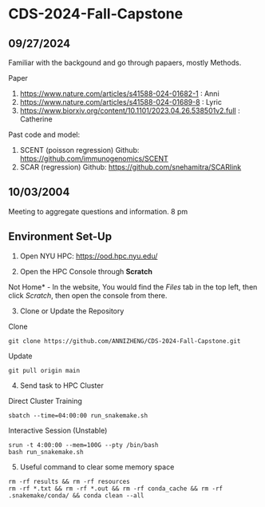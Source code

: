 # CDS-2024-Fall-Capstone


## 09/27/2024
Familiar with the backgound and go through papaers, mostly Methods.

Paper
1. https://www.nature.com/articles/s41588-024-01682-1 : Anni
2. https://www.nature.com/articles/s41588-024-01689-8 : Lyric
3. https://www.biorxiv.org/content/10.1101/2023.04.26.538501v2.full : Catherine

Past code and model:
1. SCENT (poisson regression) Github: https://github.com/immunogenomics/SCENT
2. SCAR (regression) Github: https://github.com/snehamitra/SCARlink

##  10/03/2004
Meeting to aggregate questions and information. 8 pm 

## Environment Set-Up
1. Open NYU HPC: https://ood.hpc.nyu.edu/

2. Open the HPC Console through **Scratch** 

Not Home* - In the website, You would find the *Files* tab in the top left, then click *Scratch*, then open the console from there.

3. Clone or Update the Repository

Clone
```
git clone https://github.com/ANNIZHENG/CDS-2024-Fall-Capstone.git
```

Update
```
git pull origin main
```

4. Send task to HPC Cluster

Direct Cluster Training
```
sbatch --time=04:00:00 run_snakemake.sh
```

Interactive Session (Unstable)
```
srun -t 4:00:00 --mem=100G --pty /bin/bash
bash run_snakemake.sh
```

5. Useful command to clear some memory space

```
rm -rf results && rm -rf resources
rm -rf *.txt && rm -rf *.out && rm -rf conda_cache && rm -rf .snakemake/conda/ && conda clean --all
```

<!-- ## Modifications

- `seurat.yaml`: Commented out `macs2`, instead loads HPC's `macs2`

- `run_snakemake.sh`: HPC has its own `snakemake` package, so no need to create one

- `run_snakemake.sh`: HPC uses a different job scheduler, so the original `bsub` command was changed to `sbatch`

- `SCENTfunctions.R`: added a `library(Matrix)` call to import package

- `pandas.yaml` and `seurat.yaml`: added a `scipy=1.14.1` or else `false_discovery_control` could not be imported

- `run_SCENT.R`: keeps giving me error messages of RuleException (caused by calculation), so I set up a check (if-else) -->